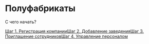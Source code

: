 # Полуфабрикаты

С чего начать?

[Шаг 1. Регистрация компании](broken-reference)[Шаг 2. Добавление заведения](broken-reference)[Шаг 3. Приглашение сотрудников](broken-reference)[Шаг 4. Управление персоналом](broken-reference)
